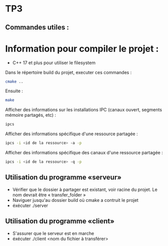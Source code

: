 # TP3

## Commandes utiles :

# Information pour compiler le projet :
- C++ 17 et plus pour utiliser le filesystem

Dans le répertoire build du projet, executer ces commandes :
```bash
cmake ..
```
Ensuite :
```bash
make
```

Afficher des informations sur les installations IPC (canaux ouvert, segments mémoire partagés, etc) :

```bash
ipcs
```

Afficher des informations spécifique d'une ressource partagée :

```bash
ipcs -i <id de la ressource> -a -p
```

Afficher des informations spécifique des canaux d'une ressource partagée :

```bash
ipcs -i <id de la ressource> -q -p
```

## Utilisation du programme «serveur»

-   Vérifier que le dossier à partager est existant, voir racine du projet. Le nom devrait être « transfer_folder »
-   Naviguer jusqu'au dossier build où cmake a contruit le projet
-   éxécuter ./server <port>


## Utilisation du programme «client»

-   S'assurer que le serveur est en marche
-   éxécuter ./client <id> <portServeur> <nom du fichier à transférer>
